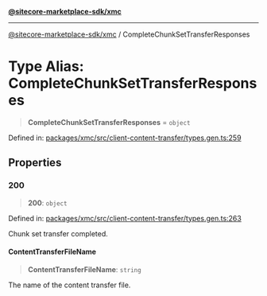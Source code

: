 [**@sitecore-marketplace-sdk/xmc**](../README.md)

***

[@sitecore-marketplace-sdk/xmc](../README.md) / CompleteChunkSetTransferResponses

# Type Alias: CompleteChunkSetTransferResponses

> **CompleteChunkSetTransferResponses** = `object`

Defined in: [packages/xmc/src/client-content-transfer/types.gen.ts:259](https://github.com/Sitecore/sitecore-marketplace-sdk/blob/af886e6134b8d1079ef5b8ef70b7eb2f1d9c8aeb/packages/xmc/src/client-content-transfer/types.gen.ts#L259)

## Properties

### 200

> **200**: `object`

Defined in: [packages/xmc/src/client-content-transfer/types.gen.ts:263](https://github.com/Sitecore/sitecore-marketplace-sdk/blob/af886e6134b8d1079ef5b8ef70b7eb2f1d9c8aeb/packages/xmc/src/client-content-transfer/types.gen.ts#L263)

Chunk set transfer completed.

#### ContentTransferFileName

> **ContentTransferFileName**: `string`

The name of the content transfer file.
